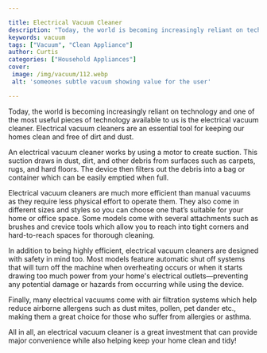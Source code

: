 ```yaml
---

title: Electrical Vacuum Cleaner
description: "Today, the world is becoming increasingly reliant on technology and one of the most useful pieces of technology available to us is...scroll on and keep learning"
keywords: vacuum
tags: ["Vacuum", "Clean Appliance"]
author: Curtis
categories: ["Household Appliances"]
cover: 
 image: /img/vacuum/112.webp
 alt: 'someones subtle vacuum showing value for the user'

---
```


Today, the world is becoming increasingly reliant on technology and one of the most useful pieces of technology available to us is the electrical vacuum cleaner. Electrical vacuum cleaners are an essential tool for keeping our homes clean and free of dirt and dust.

An electrical vacuum cleaner works by using a motor to create suction. This suction draws in dust, dirt, and other debris from surfaces such as carpets, rugs, and hard floors. The device then filters out the debris into a bag or container which can be easily emptied when full.

Electrical vacuum cleaners are much more efficient than manual vacuums as they require less physical effort to operate them. They also come in different sizes and styles so you can choose one that’s suitable for your home or office space. Some models come with several attachments such as brushes and crevice tools which allow you to reach into tight corners and hard-to-reach spaces for thorough cleaning.

In addition to being highly efficient, electrical vacuum cleaners are designed with safety in mind too. Most models feature automatic shut off systems that will turn off the machine when overheating occurs or when it starts drawing too much power from your home's electrical outlets—preventing any potential damage or hazards from occurring while using the device. 

Finally, many electrical vacuums come with air filtration systems which help reduce airborne allergens such as dust mites, pollen, pet dander etc., making them a great choice for those who suffer from allergies or asthma. 

All in all, an electrical vacuum cleaner is a great investment that can provide major convenience while also helping keep your home clean and tidy!
